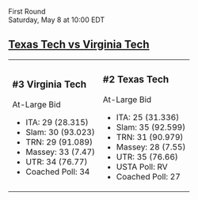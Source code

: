 First Round  
Saturday, May 8 at 10:00 EDT
## [Texas Tech vs Virginia Tech](https://www.ncaa.com/game/5833391) 

<table><tr><td>  

### #3 Virginia Tech  

At-Large Bid  
- ITA: 29 (28.315)  
- Slam: 30 (93.023)  
- TRN: 29 (91.089)  
- Massey: 33 (7.47)  
- UTR: 34 (76.77)  
- Coached Poll: 34  

</td><td>  

### #2 Texas Tech  

At-Large Bid  
- ITA: 25 (31.336)  
- Slam: 35 (92.599)  
- TRN: 31 (90.979)  
- Massey: 28 (7.55)  
- UTR: 35 (76.66)  
- USTA Poll: RV  
- Coached Poll: 27  

</td></tr></table>  